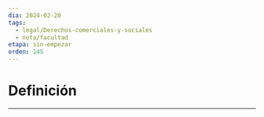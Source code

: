```yaml
---
dia: 2024-02-20
tags:
  - legal/Derechos-comerciales-y-sociales
  - nota/facultad
etapa: sin-empezar
orden: 145
---
```

# Definición
---
